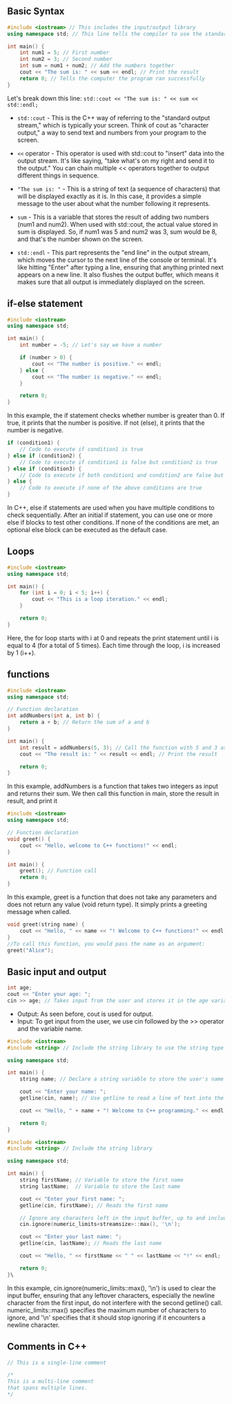 ## Basic Syntax
```cpp
#include <iostream> // This includes the input/output library
using namespace std; // This line tells the compiler to use the standard namespace

int main() {
    int num1 = 5; // First number
    int num2 = 3; // Second number
    int sum = num1 + num2; // Add the numbers together
    cout << "The sum is: " << sum << endl; // Print the result
    return 0; // Tells the computer the program ran successfully
}
```
Let's break down this line:
`
std::cout << "The sum is: " << sum << std::endl;
`
- `std::cout` - This is the C++ way of referring to the "standard output stream," which is typically your screen. Think of cout as "character output," a way to send text and numbers from your program to the screen.

- `<<` operator - This operator is used with std::cout to "insert" data into the output stream. It's like saying, "take what's on my right and send it to the output." You can chain multiple << operators together to output different things in sequence.

- `"The sum is: "` - This is a string of text (a sequence of characters) that will be displayed exactly as it is. In this case, it provides a simple message to the user about what the number following it represents.

- `sum` - This is a variable that stores the result of adding two numbers (num1 and num2). When used with std::cout, the actual value stored in sum is displayed. So, if num1 was 5 and num2 was 3, sum would be 8, and that's the number shown on the screen.

- `std::endl` - This part represents the "end line" in the output stream, which moves the cursor to the next line of the console or terminal. It's like hitting 
"Enter" after typing a line, ensuring that anything printed next appears on a new line. It also flushes the output buffer, which means it makes sure that all output is immediately displayed on the screen.

## if-else statement
```cpp
#include <iostream>
using namespace std;

int main() {
    int number = -5; // Let's say we have a number

    if (number > 0) {
        cout << "The number is positive." << endl;
    } else {
        cout << "The number is negative." << endl;
    }

    return 0;
}
```
In this example, the if statement checks whether number is greater than 0. If true, it prints that the number is positive. If not (else), it prints that the number is negative.

```cpp
if (condition1) {
    // Code to execute if condition1 is true
} else if (condition2) {
    // Code to execute if condition1 is false but condition2 is true
} else if (condition3) {
    // Code to execute if both condition1 and condition2 are false but condition3 is true
} else {
    // Code to execute if none of the above conditions are true
}
```
 In C++, else if statements are used when you have multiple conditions to check sequentially. After an initial if statement, you can use one or more else if blocks to test other conditions. If none of the conditions are met, an optional else block can be executed as the default case.

## Loops
```cpp
#include <iostream>
using namespace std;

int main() {
    for (int i = 0; i < 5; i++) {
        cout << "This is a loop iteration." << endl;
    }

    return 0;
}
```
Here, the for loop starts with i at 0 and repeats the print statement until i is equal to 4 (for a total of 5 times). Each time through the loop, i is increased by 1 (i++).
## functions
```cpp
#include <iostream>
using namespace std;

// Function declaration
int addNumbers(int a, int b) {
    return a + b; // Return the sum of a and b
}

int main() {
    int result = addNumbers(5, 3); // Call the function with 5 and 3 as arguments
    cout << "The result is: " << result << endl; // Print the result

    return 0;
}
```
In this example, addNumbers is a function that takes two integers as input and returns their sum. We then call this function in main, store the result in result, and print it

```cpp
#include <iostream>
using namespace std;

// Function declaration
void greet() {
    cout << "Hello, welcome to C++ functions!" << endl;
}

int main() {
    greet(); // Function call
    return 0;
}
```

In this example, greet is a function that does not take any parameters and does not return any value (void return type). It simply prints a greeting message when called.

```cpp
void greet(string name) {
    cout << "Hello, " << name << "! Welcome to C++ functions!" << endl;
}
//To call this function, you would pass the name as an argument:
greet("Alice");

```


## Basic input and output

```cpp
int age;
cout << "Enter your age: ";
cin >> age; // Takes input from the user and stores it in the age variable
```
- Output: As seen before, cout is used for output.
- Input: To get input from the user, we use cin followed by the >> operator and the variable name.

```cpp
#include <iostream>
#include <string> // Include the string library to use the string type

using namespace std;

int main() {
    string name; // Declare a string variable to store the user's name

    cout << "Enter your name: ";
    getline(cin, name); // Use getline to read a line of text into the name variable

    cout << "Hello, " + name + "! Welcome to C++ programming." << endl;

    return 0;
}
```

```cpp
#include <iostream>
#include <string> // Include the string library

using namespace std;

int main() {
    string firstName; // Variable to store the first name
    string lastName;  // Variable to store the last name

    cout << "Enter your first name: ";
    getline(cin, firstName); // Reads the first name

    // Ignore any characters left in the input buffer, up to and including the first newline
    cin.ignore(numeric_limits<streamsize>::max(), '\n');

    cout << "Enter your last name: ";
    getline(cin, lastName); // Reads the last name

    cout << "Hello, " << firstName << " " << lastName << "!" << endl;

    return 0;
}\
```

In this example, cin.ignore(numeric_limits<streamsize>::max(), '\n') is used to clear the input buffer, ensuring that any leftover characters, especially the newline character from the first input, do not interfere with the second getline() call. numeric_limits<streamsize>::max() specifies the maximum number of characters to ignore, and '\n' specifies that it should stop ignoring if it encounters a newline character.

## Comments in C++

```cpp
// This is a single-line comment

/*
This is a multi-line comment
that spans multiple lines.
*/
```
